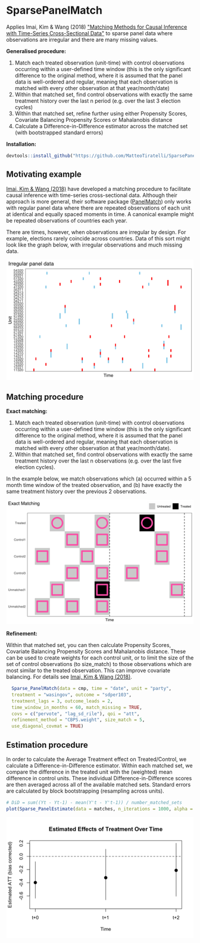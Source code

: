 # SparsePanelMatch
Applies Imai, Kim &amp; Wang (2018) ["Matching Methods for Causal Inference with Time-Series Cross-Sectional Data"](https://imai.fas.harvard.edu/research/tscs.html) to sparse panel data where observations are irregular and there are many missing values.

**Generalised procedure:**
1. Match each treated observation (unit-time) with control observations occurring within a user-defined time window (this is the only significant difference to the original method, where it is assumed that the panel data is well-ordered and regular, meaning that each observation is matched with every other observation at that year/month/date)
2. Within that matched set, find control observations with exactly the same treatment history over the last n period (e.g. over the last 3 election cycles)
3. Within that matched set, refine further using either Propensity Scores, Covariate Balancing Propensity Scores or Mahalanobis distance
4. Calculate a Difference-in-Difference estimator across the matched set (with bootstrapped standard errors)

**Installation:**
``` r
devtools::install_github("https://github.com/MatteoTiratelli/SparsePanelMatch")
```

## Motivating example
[Imai, Kim &amp; Wang (2018)](https://imai.fas.harvard.edu/research/tscs.html) have developed a matching procedure to facilitate causal inference with time-series cross-sectional data. Although their approach is more general, their software package ([PanelMatch](https://github.com/insongkim/PanelMatch)) only works with regular panel data where there are repeated observations of each unit at identical and equally spaced moments in time. A canonical example might be repeated observations of countries each year.

There are times, however, when observations are irregular by design. For example, elections rarely coincide across countries. Data of this sort might look like the graph below, with irregular observations and much missing data.

![Graph showing irregular panel data](https://github.com/MatteoTiratelli/matteotiratelli.github.io/raw/master/Files/Irregular.png)

## Matching procedure

**Exact matching:**
1. Match each treated observation (unit-time) with control observations occurring within a user-defined time window (this is the only significant difference to the original method, where it is assumed that the panel data is well-ordered and regular, meaning that each observation is matched with every other observation at that year/month/date).
2. Within that matched set, find control observations with exactly the same treatment history over the last n observations (e.g. over the last five election cycles).

In the example below, we match observations which (a) occurred within a 5 month time window of the treated observation, and (b) have exactly the same treatment history over the previous 2 observations.

![Matching Procedure](https://raw.githubusercontent.com/MatteoTiratelli/matteotiratelli.github.io/master/Files/Matching.png)

**Refinement:**

Within that matched set, you can then calculate Propensity Scores, Covariate Balancing Propensity Scores and Mahalanobis distance. These can be used to create weights for each control unit, or to limit the size of the set of control observations (to size_match) to those observations which are most similar to the treated observation. This can improve covariate balancing. For details see [Imai, Kim &amp; Wang (2018)](https://imai.fas.harvard.edu/research/tscs.html).
``` r
  Sparse_PanelMatch(data = cmp, time = "date", unit = "party", 
  treatment = "wasingov", outcome = "sdper103", 
  treatment_lags = 3, outcome_leads = 2, 
  time_window_in_months = 60, match_missing = TRUE, 
  covs = c("pervote", "lag_sd_rile"), qoi = "att", 
  refinement_method = "CBPS.weight", size_match = 5, 
  use_diagonal_covmat = TRUE)
```
## Estimation procedure
In order to calculate the Average Treatment effect on Treated/Control, we calculate a Difference-in-Difference estimator. Within each matched set, we compare the difference in the treated unit with the (weighted) mean difference in control units. These individual Difference-in-Difference scores are then averaged across all of the available matched sets. Standard errors are calculated by block bootstrapping (resampling across units).

``` r
# DiD = sum((Yt - Yt-1) - mean(Y't - Y't-1)) / number_matched_sets
plot(Sparse_PanelEstimate(data = matches, n_iterations = 1000, alpha = 0.05))
```

![Plot of effects over time](https://github.com/MatteoTiratelli/matteotiratelli.github.io/raw/master/Files/plot_zoom_png.png)
